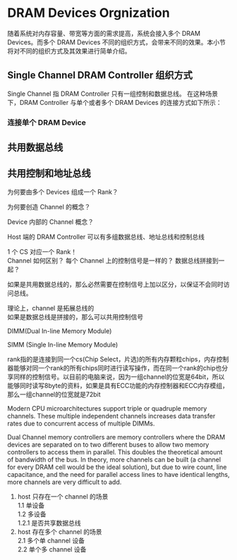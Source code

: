 # DRAM Devices Orgnization

随着系统对内存容量、带宽等方面的需求提高，系统会接入多个 DRAM Devices。而多个 DRAM Devices 不同的组织方式，会带来不同的效果。本小节将对不同的组织方式及其效果进行简单介绍。

## Single Channel DRAM Controller 组织方式

Single Channel 指 DRAM Controller 只有一组控制和数据总线。
在这种场景下，DRAM Controller 与单个或者多个 DRAM Devices 的连接方式如下所示：

### 连接单个 DRAM Device



## 共用数据总线

## 共用控制和地址总线

为何要由多个 Devices 组成一个 Rank？

为何要创造 Channel 的概念？

Device 内部的 Channel 概念？

Host 端的 DRAM Controller 可以有多组数据总线、地址总线和控制总线

1 个 CS 对应一个 Rank！  
Channel 如何区别？ 
每个 Channel 上的控制信号是一样的？ 
数据总线拼接到一起？   

如果是共用数据总线的，那么必然需要在控制信号上加以区分，以保证不会同时访问总线。  

理论上，channel 是拓展总线的  
如果是数据总线是拼接的，那么可以共用控制信号  

DIMM(Dual In-line Memory Module)


SIMM (Single In-line Memory Module)

rank指的是连接到同一个cs(Chip Select，片选)的所有内存颗粒chips，内存控制器能够对同一个rank的所有chips同时进行读写操作，而在同一个rank的chip也分享同样的控制信号。以目前的电脑来说，因为一组channel的位宽是64bit，所以能够同时读写8byte的资料，如果是具有ECC功能的内存控制器和ECC内存模组，那么一组channel的位宽就是72bit

Modern CPU microarchitectures support triple or quadruple memory channels. These multiple independent channels increases data transfer rates due to concurrent access of multiple DIMMs.

Dual Channel memory controllers are memory controllers where the DRAM devices are separated on to two different buses to allow two memory controllers to access them in parallel. This doubles the theoretical amount of bandwidth of the bus. In theory, more channels can be built (a channel for every DRAM cell would be the ideal solution), but due to wire count, line capacitance, and the need for parallel access lines to have identical lengths, more channels are very difficult to add.


1. host 只存在一个 channel 的场景  
1.1 单设备  
1.2 多设备  
1.2.1 是否共享数据总线  
2. host 存在多个 channel 的场景  
2.1 多个单 channel 设备  
2.2 单个多 channel 设备  